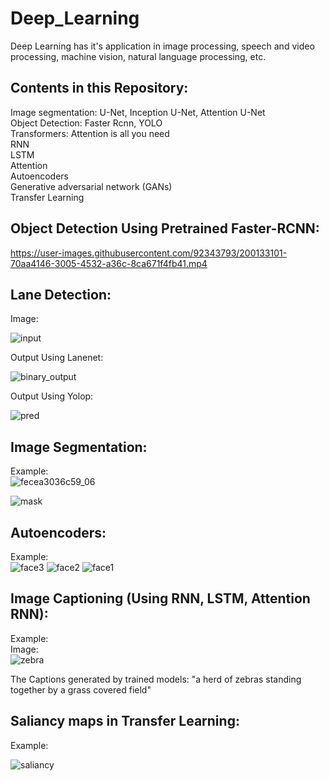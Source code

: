 # Deep_Learning
Deep Learning has it's application in image processing, speech and video processing, machine vision, natural language processing, etc.

## Contents in this Repository:

Image segmentation: U-Net, Inception U-Net, Attention U-Net  <br />
Object Detection: Faster Rcnn, YOLO  <br /> 
Transformers: Attention is all you need <br />
RNN  <br />
LSTM  <br />
Attention  <br />
Autoencoders  <br />
Generative adversarial network (GANs)  <br />
Transfer Learning  <br />

## Object Detection Using Pretrained Faster-RCNN:




https://user-images.githubusercontent.com/92343793/200133101-70aa4146-3005-4532-a36c-8ca671f4fb41.mp4

## Lane Detection:
Image:

![input](https://user-images.githubusercontent.com/92343793/201494217-8a79dff2-88e8-43dd-97d4-a29996c9ca2c.jpg)

Output Using Lanenet:

![binary_output](https://user-images.githubusercontent.com/92343793/201494235-b90c3261-5887-46a0-9551-32f68964489d.jpg)

Output Using Yolop:


![pred](https://user-images.githubusercontent.com/92343793/201495204-0c59e21a-6672-46f6-8201-e16dee580603.png)

## Image Segmentation:
Example: <br/>
![fecea3036c59_06](https://user-images.githubusercontent.com/92343793/200133163-cebd6254-487c-482b-a7f9-5697f7b317dd.jpg) <br/>

![mask](https://user-images.githubusercontent.com/92343793/200133234-23a9c8d0-3b07-43a8-a94b-9fb17221f605.png)

## Autoencoders:
Example: <br/>
![face3](https://user-images.githubusercontent.com/92343793/200133448-9ce51dc1-a976-451d-92d9-4ad255c9078c.png)
![face2](https://user-images.githubusercontent.com/92343793/200133450-c588cd6c-c8a4-4bfc-8b55-3f4de395db00.png)
![face1](https://user-images.githubusercontent.com/92343793/200133451-51cc459b-4020-49bd-92ab-2b91d5d1657c.png)


## Image Captioning (Using RNN, LSTM, Attention RNN):
Example: <br/>
Image: <br/>
![zebra](https://user-images.githubusercontent.com/92343793/200133738-267fb715-8abb-43d6-891e-6b950b14226c.png)

The Captions generated by trained models: "a herd of zebras standing together by a grass covered field" <br/>

## Saliancy maps in Transfer Learning:
Example: <br/>

![saliancy](https://user-images.githubusercontent.com/92343793/200133997-87f7456d-d6c8-4bf3-a381-b1a654c56b40.png)
